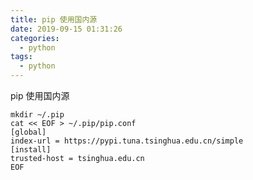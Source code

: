 ```yaml
---
title: pip 使用国内源
date: 2019-09-15 01:31:26
categories:
  - python
tags:
  - python
---
```


pip 使用国内源
<!--more-->


```
mkdir ~/.pip
cat << EOF > ~/.pip/pip.conf
[global]
index-url = https://pypi.tuna.tsinghua.edu.cn/simple
[install]
trusted-host = tsinghua.edu.cn
EOF
```
